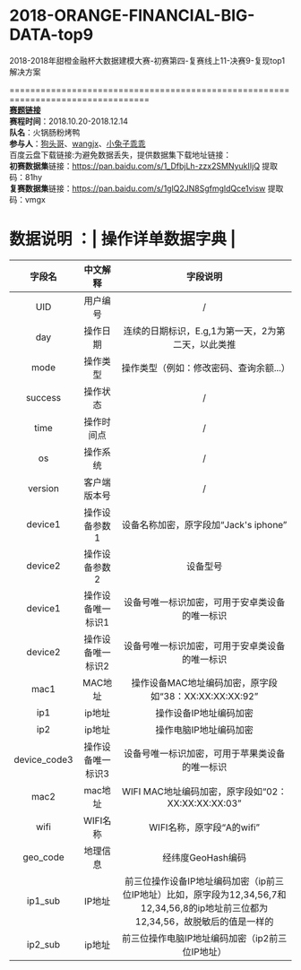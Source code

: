 # 2018-ORANGE-FINANCIAL-BIG-DATA-top9
2018-2018年甜橙金融杯大数据建模大赛-初赛第四-复赛线上11-决赛9-复现top1解决方案 

=================================================================================  
**[赛题链接](http://www.pkbigdata.com/common/cmpt/2018%E5%B9%B4%E7%94%9C%E6%A9%99%E9%87%91%E8%9E%8D%E6%9D%AF%E5%A4%A7%E6%95%B0%E6%8D%AE%E5%BB%BA%E6%A8%A1%E5%A4%A7%E8%B5%9B_%E7%AB%9E%E8%B5%9B%E4%BF%A1%E6%81%AF.html)**  
**赛程时间**：2018.10.20-2018.12.14    
**队名**：火锅肠粉烤鸭     
**参与人**：[狗头哥]()、[wangjx](https://github.com/wangjinxile)、[小兔子乖乖](https://github.com/PandasCute)      
百度云盘下载链接:为避免数据丢失，提供数据集下载地址链接：   
**初赛数据集**链接：https://pan.baidu.com/s/1_DfbjLh-zzx2SMNyukIIjQ 提取码：81hy  
**复赛数据集**链接：https://pan.baidu.com/s/1glQ2JN8SgfmgldQce1visw 提取码：vmgx    
# 数据说明  ：| 操作详单数据字典  |

| 字段名      | 中文解释 |  字段说明  |
|:-------:|:-------:|:-------:|
| UID      | 用户编号 |  /  |
| day      | 操作日期 |  连续的日期标识，E.g,1为第一天，2为第二天，以此类推  |
| mode      | 操作类型 |  操作类型（例如：修改密码、查询余额...）  |
|success      | 操作状态 |  /  |
|time      | 操作时间点 |  /  |
|os      | 操作系统 |  /  |
|version      | 客户端版本号 |  /  |
|device1      | 操作设备参数1 |  设备名称加密，原字段加“Jack's iphone”  |
|device2      | 操作设备参数2 |  设备型号  |
|device1      | 操作设备唯一标识1 |  设备号唯一标识加密，可用于安卓类设备的唯一标识  |
|device2      | 操作设备唯一标识2 |  设备号唯一标识加密，可用于安卓类设备的唯一标识  |
|mac1      |MAC地址 |  操作设备MAC地址编码加密，原字段如“38：XX:XX:XX:XX:92”  |
|ip1     | ip地址 |  操作设备IP地址编码加密  |
|ip2     | ip地址 |  操作电脑IP地址编码加密  |
|device_code3     | 操作设备唯一标识3 |  设备号唯一标识加密，可用于苹果类设备的唯一标识  |
|mac2     | mac地址 |  WIFI MAC地址编码加密，原字段如“02：XX:XX:XX:XX:03”  |
|wifi     | WIFI名称 |  WIFI名称，原字段“A的wifi”  |
|geo_code     | 地理信息 |  经纬度GeoHash编码  |
|ip1_sub     | IP地址 |  前三位操作设备IP地址编码加密（ip前三位IP地址）比如，原字段为12,34,56,7和12,34,56,8的ip地址前三位都为12,34,56，故脱敏后的值是一样的   |
|ip2_sub     | ip地址 |  前三位操作电脑IP地址编码加密（ip2前三位IP地址）  |
